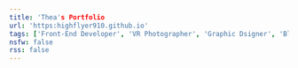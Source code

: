 ```yaml
---
title: 'Thea's Portfolio
url: 'https:highflyer910.github.io'
tags: ['Front-End Developer', 'VR Photographer', 'Graphic Dsigner', 'Blogger']
nsfw: false
rss: false
---
```

